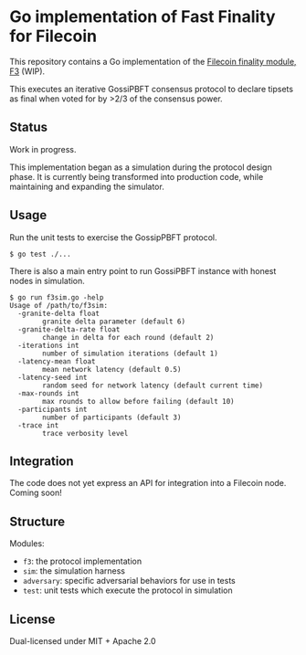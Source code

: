 # Go implementation of Fast Finality for Filecoin

This repository contains a Go implementation of the [Filecoin finality module,
F3](https://github.com/filecoin-project/FIPs/blob/f3564189d11817328168c9e75a80ff5f7292ba13/FIPS/fip-xxxx.md)
(WIP). 

This executes an iterative GossiPBFT consensus protocol to declare tipsets as
final when voted for by >2/3 of the consensus power.

## Status

Work in progress.

This implementation began as a simulation during the protocol design phase. It
is currently being transformed into production code, while maintaining and
expanding the simulator.

## Usage

Run the unit tests to exercise the GossipPBFT protocol.

```
$ go test ./...
```

There is also a main entry point to run GossiPBFT instance with honest nodes in
simulation.

```
$ go run f3sim.go -help
Usage of /path/to/f3sim:
  -granite-delta float
    	granite delta parameter (default 6)
  -granite-delta-rate float
    	change in delta for each round (default 2)
  -iterations int
    	number of simulation iterations (default 1)
  -latency-mean float
    	mean network latency (default 0.5)
  -latency-seed int
    	random seed for network latency (default current time)
  -max-rounds int
    	max rounds to allow before failing (default 10)
  -participants int
    	number of participants (default 3)
  -trace int
    	trace verbosity level
```

## Integration

The code does not yet express an API for integration into a Filecoin node.
Coming soon!

## Structure
Modules:
- `f3`: the protocol implementation
- `sim`: the simulation harness
- `adversary`: specific adversarial behaviors for use in tests
- `test`: unit tests which execute the protocol in simulation

## License

Dual-licensed under MIT + Apache 2.0